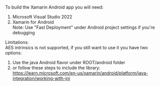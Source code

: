 To build the Xamarin Android app you will need:  
1. Microsoft Visual Studio 2022  
2. Xamarin for Android   
Note: Use "Fast Deployment" under Android project settings if you're debugging

Limitations:  
AES intrinsics is not supported, if you still want to use it you have two options:
1) Use the java Android flavor under ROOT/android folder
2) or follow these steps to include the library: https://learn.microsoft.com/en-us/xamarin/android/platform/java-integration/working-with-jni


